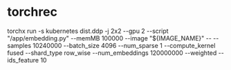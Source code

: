 # torchrec
torchx run -s kubernetes  dist.ddp  -j 2x2 --gpu 2 --script "/app/embedding.py" --memMB 100000 --image "${IMAGE_NAME}" -- --samples 10240000 --batch_size 4096 --num_sparse 1 --compute_kernel fused --shard_type row_wise --num_embeddings 120000000 --weighted --ids_feature 10
